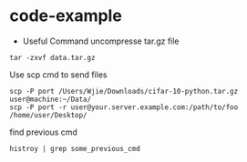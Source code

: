 # code-example

* Useful Command
uncompresse tar.gz file

`tar -zxvf data.tar.gz` 

Use scp cmd to send files
```
scp -P port /Users/Wjie/Downloads/cifar-10-python.tar.gz user@machine:~/Data/
scp -P port -r user@your.server.example.com:/path/to/foo /home/user/Desktop/
```

find previous cmd

`histroy | grep some_previous_cmd`



